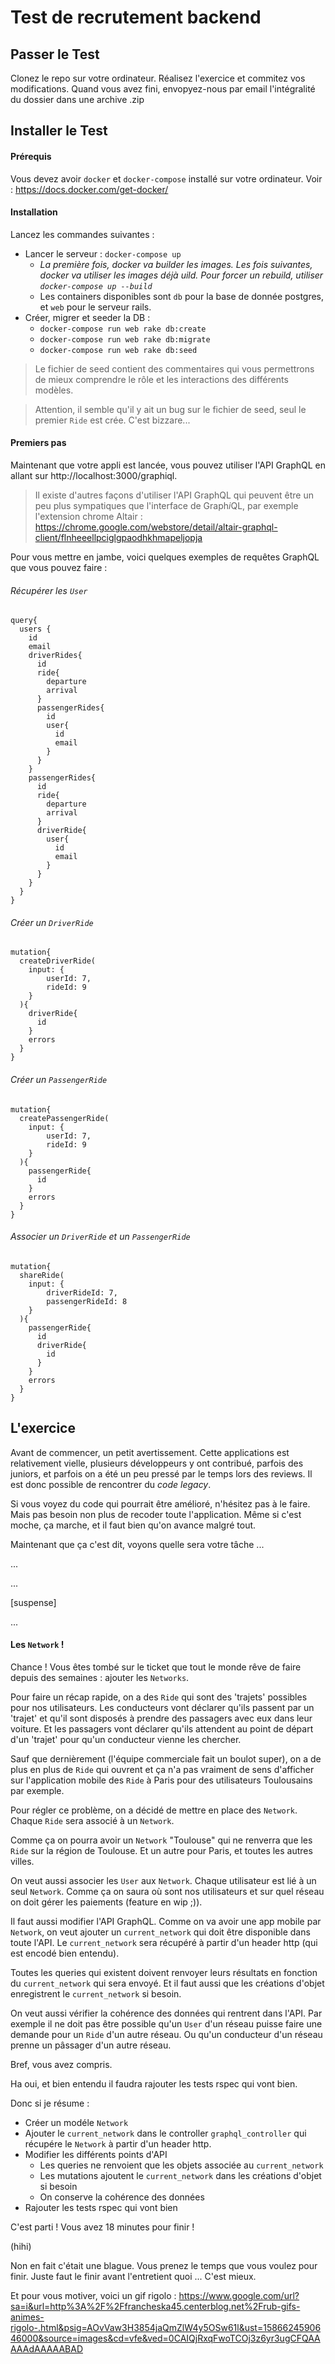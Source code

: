 # Test de recrutement backend

## Passer le Test

Clonez le repo sur votre ordinateur. Réalisez l'exercice et commitez vos modifications. Quand vous avez fini, envopyez-nous par email l'intégralité du dossier dans une archive .zip

## Installer le Test

#### Prérequis

Vous devez avoir `docker` et `docker-compose` installé sur votre ordinateur. Voir : https://docs.docker.com/get-docker/

#### Installation

Lancez les commandes suivantes :
* Lancer le serveur : `docker-compose up`
  * *La première fois, docker va builder les images. Les fois suivantes, docker va utiliser les images déjà uild. Pour forcer un rebuild, utiliser `docker-compose up --build`*
  * Les containers disponibles sont `db` pour la base de donnée postgres, et `web` pour le serveur rails.
* Créer, migrer et seeder la DB :
  * `docker-compose run web rake db:create`
  * `docker-compose run web rake db:migrate`
  * `docker-compose run web rake db:seed`

> Le fichier de seed contient des commentaires qui vous permettrons de mieux comprendre le rôle et les interactions des différents modèles.

> Attention, il semble qu'il y ait un bug sur le fichier de seed, seul le premier `Ride` est crée. C'est bizzare...

#### Premiers pas

Maintenant que votre appli est lancée, vous pouvez utiliser l'API GraphQL en allant sur http://localhost:3000/graphiql.

> Il existe d'autres façons d'utiliser l'API GraphQL qui peuvent être un peu plus sympatiques que l'interface de Graph*i*QL, par exemple l'extension chrome Altair : https://chrome.google.com/webstore/detail/altair-graphql-client/flnheeellpciglgpaodhkhmapeljopja

Pour vous mettre en jambe, voici quelques exemples de requêtes GraphQL que vous pouvez faire :

###### Récupérer les `User`
```
query{
  users {
    id
    email
    driverRides{
      id
      ride{
        departure
        arrival
      }
      passengerRides{
        id
        user{
          id
          email
        }
      }
    }
    passengerRides{
      id
      ride{
        departure
        arrival
      }
      driverRide{
        user{
          id
          email
        }
      }
    }
  }
}
```
###### Créer un `DriverRide`
```
mutation{
  createDriverRide(
    input: {
    	userId: 7,
    	rideId: 9
  	}
  ){
    driverRide{
      id
    }
    errors
  }
}
```

###### Créer un `PassengerRide`
```
mutation{
  createPassengerRide(
    input: {
    	userId: 7,
    	rideId: 9
  	}
  ){
    passengerRide{
      id
    }
    errors
  }
}
```

###### Associer un `DriverRide` et un `PassengerRide`
```
mutation{
  shareRide(
    input: {
    	driverRideId: 7,
    	passengerRideId: 8
  	}
  ){
    passengerRide{
      id
      driverRide{
        id
      }
    }
    errors
  }
}
```

## L'exercice

Avant de commencer, un petit avertissement. Cette applications est relativement vielle, plusieurs développeurs y ont contribué, parfois des juniors, et parfois on a été un peu pressé par le temps lors des reviews. Il est donc possible de rencontrer du *code legacy*.

Si vous voyez du code qui pourrait être amélioré, n'hésitez pas à le faire. Mais pas besoin non plus de recoder toute l'application. Même si c'est moche, ça marche, et il faut bien qu'on avance malgré tout.

Maintenant que ça c'est dit, voyons quelle sera votre tâche ...

...

...

[suspense]

...


#### Les `Network` !

Chance ! Vous êtes tombé sur le ticket que tout le monde rêve de faire depuis des semaines : ajouter les `Networks`.

Pour faire un récap rapide, on a des `Ride` qui sont des 'trajets' possibles pour nos utilisateurs. Les conducteurs vont déclarer qu'ils passent par un 'trajet' et qu'il sont disposés à prendre des passagers avec eux dans leur voiture. Et les passagers vont déclarer qu'ils attendent au point de départ d'un 'trajet' pour qu'un conducteur vienne les chercher.

Sauf que dernièrement (l'équipe commerciale fait un boulot super), on a de plus en plus de `Ride` qui ouvrent et ça n'a pas vraiment de sens d'afficher sur l'application mobile des `Ride` à Paris pour des utilisateurs Toulousains par exemple.

Pour régler ce problème, on a décidé de mettre en place des `Network`. Chaque `Ride` sera associé à un `Network`.

Comme ça on pourra avoir un `Network` "Toulouse" qui ne renverra que les `Ride` sur la région de Toulouse. Et un autre pour Paris, et toutes les autres villes.

On veut aussi associer les `User` aux `Network`. Chaque utilisateur est lié à un seul `Network`. Comme ça on saura où sont nos utilisateurs et sur quel réseau on doit gérer les paiements (feature en wip ;)).

Il faut aussi modifier l'API GraphQL. Comme on va avoir une app mobile par `Network`, on veut ajouter un `current_network` qui doit être disponible dans toute l'API. Le `current_network` sera récupéré à partir d'un header http (qui est encodé bien entendu).

Toutes les queries qui existent doivent renvoyer leurs résultats en fonction du `current_network` qui sera envoyé. Et il faut aussi que les créations d'objet enregistrent le `current_network` si besoin.

On veut aussi vérifier la cohérence des données qui rentrent dans l'API. Par exemple il ne doit pas être possible qu'un `User` d'un réseau puisse faire une demande pour un `Ride` d'un autre réseau. Ou qu'un conducteur d'un réseau prenne un pâssager d'un autre réseau.

Bref, vous avez compris.

Ha oui, et bien entendu il faudra rajouter les tests rspec qui vont bien.

Donc si je résume :
* Créer un modéle `Network`
* Ajouter le `current_network` dans le controller `graphql_controller` qui récupére le `Network` à partir d'un header http.
* Modifier les différents points d'API
  * Les queries ne renvoient que les objets associée au `current_network`
  * Les mutations ajoutent le `current_network` dans les créations d'objet si besoin
  * On conserve la cohérence des données
* Rajouter les tests rspec qui vont bien

C'est parti ! Vous avez 18 minutes pour finir !

(hihi)

Non en fait c'était une blague. Vous prenez le temps que vous voulez pour finir. Juste faut le finir avant l'entretient quoi ... C'est mieux.

Et pour vous motiver, voici un gif rigolo : https://www.google.com/url?sa=i&url=http%3A%2F%2Ffrancheska45.centerblog.net%2Frub-gifs-animes-rigolo-.html&psig=AOvVaw3H3854jaQmZlW4y5OSw61l&ust=1586624590646000&source=images&cd=vfe&ved=0CAIQjRxqFwoTCOj3z6yr3ugCFQAAAAAdAAAAABAD
